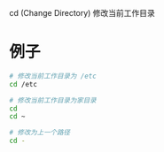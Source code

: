cd (Change Directory) 修改当前工作目录

# 例子

```sh
# 修改当前工作目录为 /etc
cd /etc

# 修改当前工作目录为家目录
cd
cd ~

# 修改为上一个路径
cd -
```